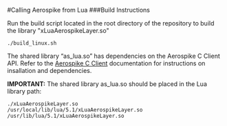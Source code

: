 #Calling Aerospike from Lua
###Build Instructions

Run the build script located in the root directory of the repository to build the library "xLuaAerospikeLayer.so"

```
./build_linux.sh
```

The shared library “as_lua.so” has dependencies on the Aerospike C Client API. Refer to the [Aerospike C Client](https://docs.aerospike.com/pages/viewpage.action?pageId=3807998) documentation for instructions on insallation and dependencies.


**IMPORTANT:** The shared library as_lua.so should be placed in the Lua library path:
```
./xLuaAerospikeLayer.so
/usr/local/lib/lua/5.1/xLuaAerospikeLayer.so
/usr/lib/lua/5.1/xLuaAerospikeLayer.so
```
